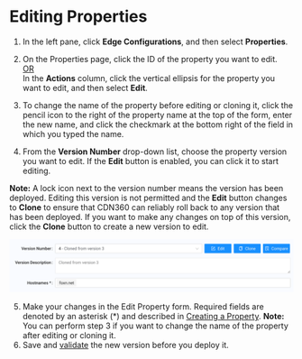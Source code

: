 
# Editing Properties

1. In the left pane, click **Edge Configurations**, and then select **Properties**.

2. On the Properties page, click the ID of the property you want to edit. 
   <br><U>OR </u></br>
  In the **Actions** column, click the vertical ellipsis for the property you want to edit, and then select **Edit**.

3. To change the name of the property before editing or cloning it, click the pencil icon to the right of the property name at the top of the form, enter the new name, and click the checkmark at the bottom right of the field in which you typed the name.
   
4. From the **Version Number** drop-down list, choose the property version you want to edit. If the **Edit** button is enabled, you can click it to start editing.

**Note:** A lock icon next to the version number means the version has been deployed. Editing this version is not permitted and the **Edit** button changes to **Clone** to ensure that CDN360 can reliably roll back to any version that has been deployed. If you want to make any changes on top of this version, click the **Clone** button to create a new version to edit.

<p align="center"><img src="/docs/resources/images/edge-configurations/property-versions.png" alt="Upload Certificate Version" width="700"></p>

5. Make your changes in the Edit Property form. Required fields are denoted by an asterisk (\*) and described in [Creating a Property](</docs/portal/edge-configurations/creating-property.md>).
**Note:** You can perform step 3 if you want to change the name of the property after editing or cloning it.
6. Save and [validate](</docs/portal/tasks/validations.md>) the new version before you deploy it.
